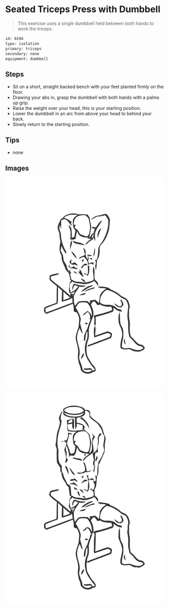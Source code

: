 # Seated Triceps Press with Dumbbell
> This exercise uses a single dumbbell held between both hands to work the triceps.

``` 
id: 0194 
type: isolation 
primary: triceps 
secondary: none 
equipment: dumbbell 
``` 

## Steps

 - Sit on a short, straight backed bench with your feet planted firmly on the floor.
 - Drawing your abs in, grasp the dumbbell with both hands with a palms up grip.
 - Raise the weight over your head, this is your starting position.
 - Lower the dumbbell in an arc from above your head to behind your back.
 - Slowly return to the starting position.

## Tips

 - none

## Images

![](../svg/0194-relaxation.svg)

![](../svg/0194-tension.svg)
